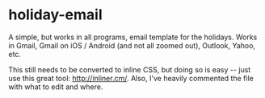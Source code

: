 holiday-email
=============

A simple, but works in all programs, email template for the holidays. Works in Gmail, Gmail on iOS / Android (and not all zoomed out), Outlook, Yahoo, etc.

This still needs to be converted to inline CSS, but doing so is easy -- just use this great tool: http://inliner.cm/. Also, I've heavily commented the file with what to edit and where.